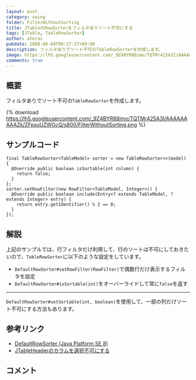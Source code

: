 ```yaml
---
layout: post
category: swing
folder: FilterWithoutSorting
title: JTableのRowSorterをフィルタありソート不可にする
tags: [JTable, TableRowSorter]
author: aterai
pubdate: 2008-08-04T00:17:37+09:00
description: フィルタありでソート不可のTableRowSorterを作成します。
image: https://lh5.googleusercontent.com/_9Z4BYR88imo/TQTMr425A3I/AAAAAAAAAZk/ZFpsuUZWGcQ/s800/FilterWithoutSorting.png
comments: true
---
```

## 概要
フィルタありでソート不可の`TableRowSorter`を作成します。

{% download https://lh5.googleusercontent.com/_9Z4BYR88imo/TQTMr425A3I/AAAAAAAAAZk/ZFpsuUZWGcQ/s800/FilterWithoutSorting.png %}

## サンプルコード
<pre class="prettyprint"><code>final TableRowSorter&lt;TableModel&gt; sorter = new TableRowSorter&lt;&gt;(model) {
  @Override public boolean isSortable(int column) {
    return false;
  }
};
sorter.setRowFilter(new RowFilter&lt;TableModel, Integer&gt;() {
  @Override public boolean include(Entry&lt;? extends TableModel, ? extends Integer&gt; entry) {
    return entry.getIdentifier() % 2 == 0;
  }
});
</code></pre>

## 解説
上記のサンプルでは、行フィルタだけ利用して、行のソートは不可にしておきたいので、`TableRowSorter`に以下のような設定をしています。

- `DefaultRowSorter#setRowFilter(RowFilter)`で偶数行だけ表示するフィルタを設定
- `DefaultRowSorter#isSortable(int)`をオーバーライドして常に`false`を返す

<!-- dummy comment line for breaking list -->

- - - -
`DefaultRowSorter#setSortable(int, boolean)`を使用して、一部の列だけソート不可にする方法もあります。

## 参考リンク
- [DefaultRowSorter (Java Platform SE 8)](https://docs.oracle.com/javase/jp/8/docs/api/javax/swing/DefaultRowSorter.html)
- [JTableHeaderのカラムを選択不可にする](http://ateraimemo.com/Swing/DisabledHeader.html)

<!-- dummy comment line for breaking list -->

## コメント
